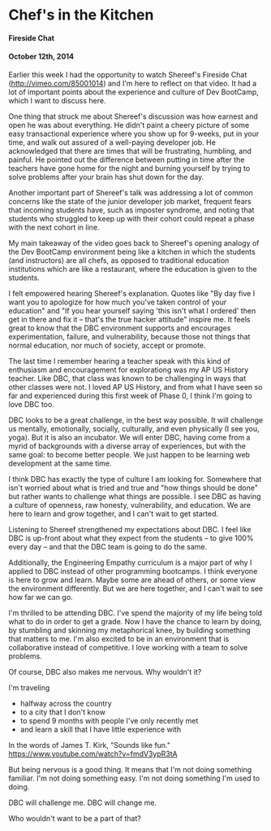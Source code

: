 # Chef's in the Kitchen
#### Fireside Chat
#### October 12th, 2014

Earlier this week I had the opportunity to watch Shereef's Fireside Chat (http://vimeo.com/85001014) and I'm here to reflect on that video. It had a lot of important points about the experience and culture of Dev BootCamp, which I want to discuss here.

One thing that struck me about Shereef's discussion was how earnest and open he was about everything. He didn't paint a cheery picture of some easy transactional experience where you show up for 9-weeks, put in your time, and walk out assured of a well-paying developer job. He acknowledged that there are times that will be frustrating, humbling, and painful. He pointed out the difference between putting in time after the teachers have gone home for the night and burning yourself by trying to solve problems after your brain has shut down for the day.

Another important part of Shereef's talk was addressing a lot of common concerns like the state of the junior developer job market, frequent fears that incoming students have, such as imposter syndrome, and noting that students who struggled to keep up with their cohort could repeat a phase with the next cohort in line.

My main takeaway of the video goes back to Shereef's opening analogy of the Dev BootCamp environment being like a kitchen in which the students (and instructors) are all chefs, as opposed to traditional education institutions which are like a restaurant, where the education is given to the students.

I felt empowered hearing Shereef's explanation. Quotes like "By day five I want you to apologize for how much you've taken control of your education" and "If you hear yourself saying 'this isn't what I ordered' then get in there and fix it – that's the true hacker attitude" inspire me. It feels great to know that the DBC environment supports and encourages experimentation, failure, and vulnerability, because those not things that normal education, nor much of society, accept or promote.

The last time I remember hearing a teacher speak with this kind of enthusiasm and encouragement for explorationg was my AP US History teacher. Like DBC, that class was known to be challenging in ways that other classes were not. I loved AP US History, and from what I have seen so far and experienced during this first week of Phase 0, I think I'm going to love DBC too.


DBC looks to be a great challenge, in the best way possible. It will challenge us mentally, emotionally, socially, culturally, and even physically (I see you, yoga). But it is also an incubator. We will enter DBC, having come from a myrid of backgrounds with a diverse array of experiences, but with the same goal: to become better people. We just happen to be learning web development at the same time.


I think DBC has exactly the type of culture I am looking for. Somewhere that isn't worried about what is tried and true and "how things should be done" but rather wants to challenge what things are possible. I see DBC as having a culture of openness, raw honesty, vulnerability, and education. We are here to learn and grow together, and I can't wait to get started.


Listening to Shereef strengthened my expectations about DBC. I feel like DBC is up-front about what they expect from the students – to give 100% every day – and that the DBC team is going to do the same.

Additionally, the Engineering Empathy curriculum is a major part of why I applied to DBC instead of other programming bootcamps. I think everyone is here to grow and learn. Maybe some are ahead of others, or some view the environment differently. But we are here together, and I can't wait to see how far we can go.


I'm thrilled to be attending DBC. I've spend the majority of my life being told what to do in order to get a grade. Now I have the chance to learn by doing, by stumbling and skinning my metaphorical knee, by building something that matters to me. I'm also excited to be in an environment that is collaborative instead of competitive. I love working with a team to solve problems.


Of course, DBC also makes me nervous. Why wouldn't it?

I'm traveling
+ halfway across the country
+ to a city that I don't know
+ to spend 9 months with people I've only recently met
+ and learn a skill that I have little experience with

In the words of James T. Kirk, "Sounds like fun."
https://www.youtube.com/watch?v=fmdV3ypR3tA

But being nervous is a good thing. It means that I'm not doing something familiar. I'm not doing something easy. I'm not doing something I'm used to doing.

DBC will challenge me. DBC will change me.

Who wouldn't want to be a part of that?
